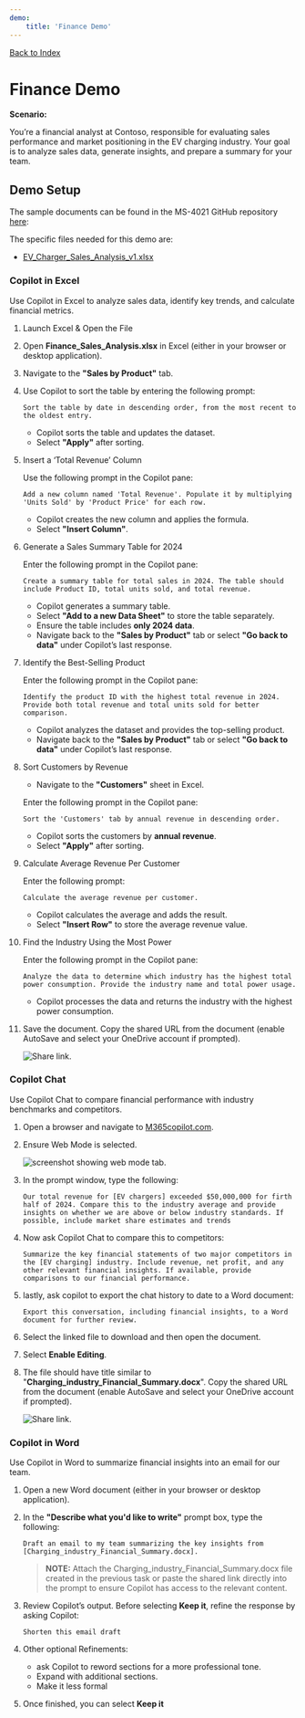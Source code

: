 ```yaml
---
demo:
    title: 'Finance Demo'
---
```


[Back to Index](https://microsoftlearning.github.io/MS-4021-Copilot-Immersion-Experience/)

# Finance Demo

**Scenario:**  

You’re a financial analyst at Contoso, responsible for evaluating sales performance and market positioning in the EV charging industry. Your goal is to analyze sales data, generate insights, and prepare a summary for your team.

## Demo Setup

The sample documents can be found in the MS-4021 GitHub repository [here](https://github.com/MicrosoftLearning/MS-4021-Copilot-Immersion-Experience/tree/master/ResourceFiles):

The specific files needed for this demo are:

- [EV_Charger_Sales_Analysis_v1.xlsx](https://github.com/MicrosoftLearning/MS-4021-Copilot-Immersion-Experience/raw/master/ResourceFiles/EV_Charger_Sales_Analysis_v1.xlsx)

### Copilot in Excel  

Use Copilot in Excel to analyze sales data, identify key trends, and calculate financial metrics.

1. Launch Excel & Open the File  

1. Open **Finance_Sales_Analysis.xlsx** in Excel (either in your browser or desktop application).  

1. Navigate to the **"Sales by Product"** tab.  

1. Use Copilot to sort the table by entering the following prompt:  

    ```text
    Sort the table by date in descending order, from the most recent to the oldest entry.
    ```  

    - Copilot sorts the table and updates the dataset.  
    - Select **"Apply"** after sorting.  

1. Insert a ‘Total Revenue’ Column  

    Use the following prompt in the Copilot pane:  

    ```text
    Add a new column named 'Total Revenue'. Populate it by multiplying 'Units Sold' by 'Product Price' for each row.
    ```  

    - Copilot creates the new column and applies the formula.  
    - Select **"Insert Column"**.  

1. Generate a Sales Summary Table for 2024  

    Enter the following prompt in the Copilot pane:  

    ```text
    Create a summary table for total sales in 2024. The table should include Product ID, total units sold, and total revenue.
    ```  

    - Copilot generates a summary table.  
    - Select **"Add to a new Data Sheet"** to store the table separately.  
    - Ensure the table includes **only 2024 data**.  
    - Navigate back to the **"Sales by Product"** tab or select **"Go back to data"** under Copilot’s last response.  

1. Identify the Best-Selling Product  

    Enter the following prompt in the Copilot pane:  

    ```text
    Identify the product ID with the highest total revenue in 2024. Provide both total revenue and total units sold for better comparison.
    ```  

    - Copilot analyzes the dataset and provides the top-selling product.
    - Navigate back to the **"Sales by Product"** tab or select **"Go back to data"** under Copilot’s last response.  

1. Sort Customers by Revenue

    - Navigate to the **"Customers"** sheet in Excel.

    Enter the following prompt in the Copilot pane:  

    ```text
    Sort the 'Customers' tab by annual revenue in descending order.
    ```  

    - Copilot sorts the customers by **annual revenue**.  
    - Select **"Apply"** after sorting.  

1. Calculate Average Revenue Per Customer

    Enter the following prompt:  

    ```text
    Calculate the average revenue per customer.
    ```  

    - Copilot calculates the average and adds the result.  
    - Select **"Insert Row"** to store the average revenue value.  

1. Find the Industry Using the Most Power  

    Enter the following prompt in the Copilot pane:  

    ```text
    Analyze the data to determine which industry has the highest total power consumption. Provide the industry name and total power usage.
    ```  

    - Copilot processes the data and returns the industry with the highest power consumption.

1. Save the document. Copy the shared URL from the document (enable AutoSave and select your OneDrive account if prompted).

    ![Share link.](../Demos/Media/share-menu-with-copy-link-9fd1c60a.png)

### Copilot Chat

Use Copilot Chat to compare financial performance with industry benchmarks and competitors.

1. Open a browser and navigate to [M365copilot.com](https://m365copilot.com/).

1. Ensure Web Mode is selected.

    ![screenshot showing web mode tab.](../Prompts/Media/web-mode.png)

1. In the prompt window, type the following:

    ```text
    Our total revenue for [EV chargers] exceeded $50,000,000 for firth half of 2024. Compare this to the industry average and provide insights on whether we are above or below industry standards. If possible, include market share estimates and trends
    ```

1. Now ask Copilot Chat to compare this to competitors:

    ```text
    Summarize the key financial statements of two major competitors in the [EV charging] industry. Include revenue, net profit, and any other relevant financial insights. If available, provide comparisons to our financial performance.
    ```

1. lastly, ask copilot to export the chat history to date to a Word document:

    ```text
    Export this conversation, including financial insights, to a Word document for further review.
    ```

1. Select the linked file to download and then open the document.

1. Select **Enable Editing**.

1. The file should have title similar to "**Charging_industry_Financial_Summary.docx**". Copy the shared URL from the document (enable AutoSave and select your OneDrive account if prompted).

    ![Share link.](../Demos/Media/share-menu-with-copy-link-9fd1c60a.png)

### Copilot in Word

Use Copilot in Word to summarize financial insights into an email for our team.

1. Open a new Word document (either in your browser or desktop application).

1. In the **"Describe what you'd like to write"** prompt box, type the following:

    ```text
    Draft an email to my team summarizing the key insights from [Charging_industry_Financial_Summary.docx].
    ```

    > **NOTE:** Attach the Charging_industry_Financial_Summary.docx file created in the previous task or paste the shared link directly into the prompt to ensure Copilot has access to the relevant content.

1. Review Copilot’s output. Before selecting **Keep it**, refine the response by asking Copilot:

    ```text
    Shorten this email draft
    ```

1. Other optional Refinements:

    - ask Copilot to reword sections for a more professional tone.
    - Expand with additional sections.
    - Make it less formal

1. Once finished, you can select **Keep it**
